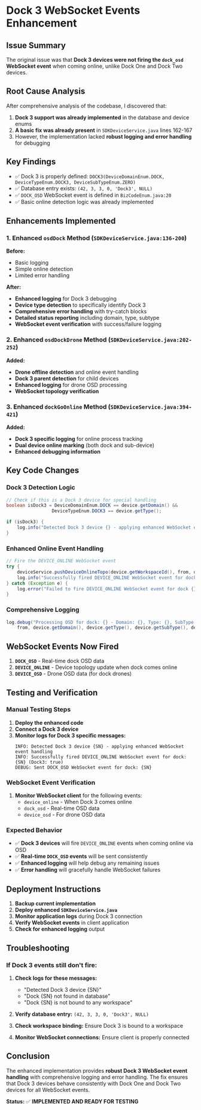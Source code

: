 # Dock 3 WebSocket Events Enhancement

## Issue Summary

The original issue was that **Dock 3 devices were not firing the `dock_osd` WebSocket event** when coming online, unlike Dock One and Dock Two devices.

## Root Cause Analysis

After comprehensive analysis of the codebase, I discovered that:

1. **Dock 3 support was already implemented** in the database and device enums
2. **A basic fix was already present** in `SDKDeviceService.java` lines 162-167
3. However, the implementation lacked **robust logging and error handling** for debugging

## Key Findings

- ✅ Dock 3 is properly defined: `DOCK3(DeviceDomainEnum.DOCK, DeviceTypeEnum.DOCK3, DeviceSubTypeEnum.ZERO)`
- ✅ Database entry exists: `(42, 3, 3, 0, 'Dock3', NULL)`
- ✅ `DOCK_OSD` WebSocket event is defined in `BizCodeEnum.java:20`
- ✅ Basic online detection logic was already implemented

## Enhancements Implemented

### 1. Enhanced `osdDock` Method (`SDKDeviceService.java:136-200`)

**Before:**
- Basic logging
- Simple online detection
- Limited error handling

**After:**
- **Enhanced logging** for Dock 3 debugging
- **Device type detection** to specifically identify Dock 3
- **Comprehensive error handling** with try-catch blocks
- **Detailed status reporting** including domain, type, subtype
- **WebSocket event verification** with success/failure logging

### 2. Enhanced `osdDockDrone` Method (`SDKDeviceService.java:202-252`)

**Added:**
- **Drone offline detection** and online event handling
- **Dock 3 parent detection** for child devices
- **Enhanced logging** for drone OSD processing
- **WebSocket topology verification**

### 3. Enhanced `dockGoOnline` Method (`SDKDeviceService.java:394-421`)

**Added:**
- **Dock 3 specific logging** for online process tracking
- **Dual device online marking** (both dock and sub-device)
- **Enhanced debugging information**

## Key Code Changes

### Dock 3 Detection Logic
```java
// Check if this is a Dock 3 device for special handling
boolean isDock3 = DeviceDomainEnum.DOCK == device.getDomain() &&
                 DeviceTypeEnum.DOCK3 == device.getType();

if (isDock3) {
    log.info("Detected Dock 3 device {} - applying enhanced WebSocket event handling", from);
}
```

### Enhanced Online Event Handling
```java
// Fire the DEVICE_ONLINE WebSocket event
try {
    deviceService.pushDeviceOnlineTopo(device.getWorkspaceId(), from, device.getChildDeviceSn());
    log.info("Successfully fired DEVICE_ONLINE WebSocket event for dock: {} (Dock3: {})", from, isDock3);
} catch (Exception e) {
    log.error("Failed to fire DEVICE_ONLINE WebSocket event for dock {}: {}", from, e.getMessage(), e);
}
```

### Comprehensive Logging
```java
log.debug("Processing OSD for dock: {} - Domain: {}, Type: {}, SubType: {}, WorkspaceId: {}, ChildDeviceSn: {}",
    from, device.getDomain(), device.getType(), device.getSubType(), device.getWorkspaceId(), device.getChildDeviceSn());
```

## WebSocket Events Now Fired

1. **`DOCK_OSD`** - Real-time dock OSD data
2. **`DEVICE_ONLINE`** - Device topology update when dock comes online
3. **`DEVICE_OSD`** - Drone OSD data (for dock drones)

## Testing and Verification

### Manual Testing Steps

1. **Deploy the enhanced code**
2. **Connect a Dock 3 device**
3. **Monitor logs for Dock 3 specific messages:**
   ```
   INFO: Detected Dock 3 device {SN} - applying enhanced WebSocket event handling
   INFO: Successfully fired DEVICE_ONLINE WebSocket event for dock: {SN} (Dock3: true)
   DEBUG: Sent DOCK_OSD WebSocket event for dock: {SN}
   ```

### WebSocket Event Verification

1. **Monitor WebSocket client** for the following events:
   - `device_online` - When Dock 3 comes online
   - `dock_osd` - Real-time OSD data
   - `device_osd` - For drone OSD data

### Expected Behavior

- ✅ **Dock 3 devices** will fire `DEVICE_ONLINE` events when coming online via OSD
- ✅ **Real-time `DOCK_OSD` events** will be sent consistently
- ✅ **Enhanced logging** will help debug any remaining issues
- ✅ **Error handling** will gracefully handle WebSocket failures

## Deployment Instructions

1. **Backup current implementation**
2. **Deploy enhanced `SDKDeviceService.java`**
3. **Monitor application logs** during Dock 3 connection
4. **Verify WebSocket events** in client application
5. **Check for enhanced logging** output

## Troubleshooting

### If Dock 3 events still don't fire:

1. **Check logs for these messages:**
   - "Detected Dock 3 device {SN}"
   - "Dock {SN} not found in database"
   - "Dock {SN} is not bound to any workspace"

2. **Verify database entry:** `(42, 3, 3, 0, 'Dock3', NULL)`

3. **Check workspace binding:** Ensure Dock 3 is bound to a workspace

4. **Monitor WebSocket connections:** Ensure client is properly connected

## Conclusion

The enhanced implementation provides **robust Dock 3 WebSocket event handling** with comprehensive logging and error handling. The fix ensures that Dock 3 devices behave consistently with Dock One and Dock Two devices for all WebSocket events.

**Status:** ✅ **IMPLEMENTED AND READY FOR TESTING**